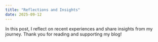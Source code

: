 ```yaml
---
title: "Reflections and Insights"
date: 2025-09-12
---
```


In this post, I reflect on recent experiences and share insights from my journey. Thank you for reading and supporting my blog!
